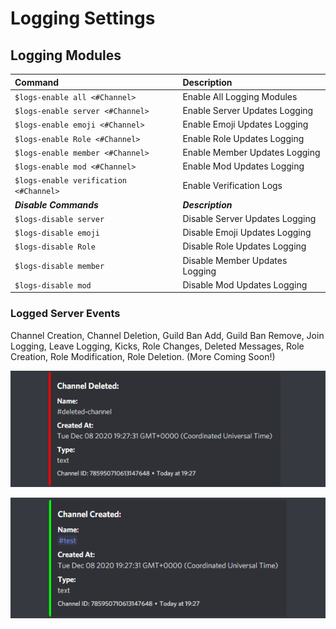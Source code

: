 # Logging Settings

## Logging Modules

| Command | Description |
| :--- | :--- |
| `$logs-enable all <#Channel>` | Enable All Logging Modules |
| `$logs-enable server <#Channel>` | Enable Server Updates Logging |
| `$logs-enable emoji <#Channel>` | Enable Emoji Updates Logging |
| `$logs-enable Role <#Channel>` | Enable Role Updates Logging |
| `$logs-enable member <#Channel>` | Enable Member Updates Logging |
| `$logs-enable mod <#Channel>` | Enable Mod Updates Logging |
| `$logs-enable verification <#Channel>` | Enable Verification Logs |
| _**Disable Commands**_ | _**Description**_ |
| `$logs-disable server` | Disable Server Updates Logging |
| `$logs-disable emoji` | Disable Emoji Updates Logging |
| `$logs-disable Role` | Disable Role Updates Logging |
| `$logs-disable member` | Disable Member Updates Logging |
| `$logs-disable mod` | Disable Mod Updates Logging |

### Logged Server Events

Channel Creation, Channel Deletion, Guild Ban Add, Guild Ban Remove, Join Logging, Leave Logging, Kicks, Role Changes, Deleted Messages, Role Creation, Role Modification, Role Deletion. \(More Coming Soon!\)

![Channel Deleted](../../.gitbook/assets/b4ff90c7d2fbc429fadd2b3a048e375c.png)

![Channel Created](../../.gitbook/assets/7ec51473c2d5e3cdcefad96a79205860.png)



